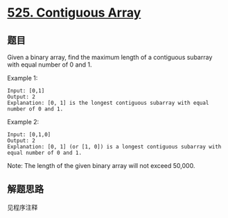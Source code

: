 # [525. Contiguous Array](https://leetcode.com/problems/contiguous-array/)

## 题目

Given a binary array, find the maximum length of a contiguous subarray with equal number of 0 and 1.

Example 1:

```text
Input: [0,1]
Output: 2
Explanation: [0, 1] is the longest contiguous subarray with equal number of 0 and 1.
```

Example 2:

```text
Input: [0,1,0]
Output: 2
Explanation: [0, 1] (or [1, 0]) is a longest contiguous subarray with equal number of 0 and 1.
```

Note: The length of the given binary array will not exceed 50,000.

## 解题思路

见程序注释
